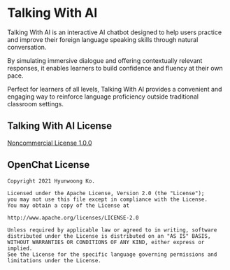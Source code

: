 # Talking With AI

Talking With AI is an interactive AI chatbot designed to help users practice and improve their foreign language speaking skills through natural conversation.

By simulating immersive dialogue and offering contextually relevant responses, it enables learners to build confidence and fluency at their own pace.

Perfect for learners of all levels, Talking With AI provides a convenient and engaging way to reinforce language proficiency outside traditional classroom settings.

## Talking With AI License
[Noncommercial License 1.0.0](https://github.com/ildar-idrisov/talkingwithai/blob/main/LICENSE)

## OpenChat License
```
Copyright 2021 Hyunwoong Ko.

Licensed under the Apache License, Version 2.0 (the "License");
you may not use this file except in compliance with the License.
You may obtain a copy of the License at

http://www.apache.org/licenses/LICENSE-2.0

Unless required by applicable law or agreed to in writing, software
distributed under the License is distributed on an "AS IS" BASIS,
WITHOUT WARRANTIES OR CONDITIONS OF ANY KIND, either express or implied.
See the License for the specific language governing permissions and
limitations under the License.
```
